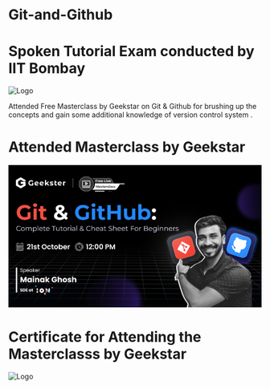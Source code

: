 # Git-and-Github

# Spoken Tutorial Exam conducted by IIT Bombay 

![Logo](https://github.com/yashraj9011/Sessions-on-Git-and-Github/blob/main/Screenshot%202023-10-26%20145351.png)

Attended Free Masterclass by Geekstar on Git & Github for brushing up the concepts and gain some additional knowledge of version control system .

# Attended Masterclass by Geekstar
![Logo](https://github.com/yashraj9011/Git-and-Github-/blob/main/fVY-hw7Cb5-H6dSYjSGB1696488556314.png)


# Certificate for Attending the Masterclasss by Geekstar
![Logo](https://github.com/yashraj9011/Sessions-on-Git-and-Github/blob/main/IMG_20231022_090822.jpg)


